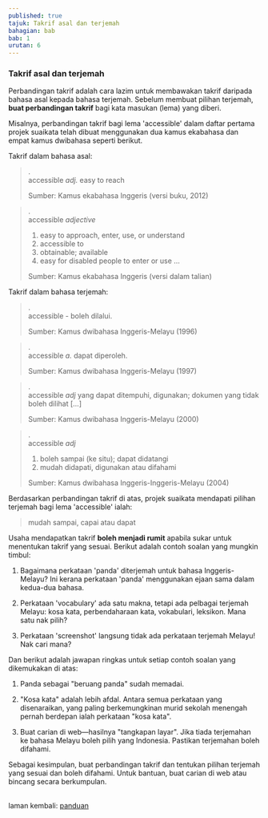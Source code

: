 ```yaml
---
published: true
tajuk: Takrif asal dan terjemah
bahagian: bab
bab: 1
urutan: 6
---
```


### Takrif asal dan terjemah

Perbandingan takrif adalah cara lazim untuk membawakan
takrif daripada bahasa asal kepada bahasa terjemah. Sebelum
membuat pilihan terjemah, **buat perbandingan takrif** bagi
kata masukan (lema) yang diberi.

Misalnya, perbandingan takrif bagi lema 'accessible' dalam
daftar pertama projek suaikata telah dibuat menggunakan dua
kamus ekabahasa dan empat kamus dwibahasa seperti berikut.

Takrif dalam bahasa asal:

> .  
> accessible *adj.* easy to reach
> 
> Sumber: Kamus ekabahasa Inggeris (versi buku, 2012)

> .  
> accessible *adjective*
> 
> 1. easy to approach, enter, use, or understand
> 2. accessible to
> 3. obtainable; available
> 4. easy for disabled people to enter or use
>    ...
> 
> Sumber: Kamus ekabahasa Inggeris (versi dalam talian)

Takrif dalam bahasa terjemah:

> .  
> accessible - boleh dilalui.
> 
> Sumber: Kamus dwibahasa Inggeris-Melayu (1996)

> .  
> accessible *a.* dapat diperoleh.
> 
> Sumber: Kamus dwibahasa Inggeris-Melayu (1997)

> .  
> accessible *adj* yang dapat ditempuhi, digunakan;
> dokumen yang tidak boleh dilihat [...]
> 
> Sumber: Kamus dwibahasa Inggeris-Melayu (2000)

> .  
> accessible *adj*
> 
> 1. boleh sampai (ke situ); dapat didatangi
> 2. mudah didapati, digunakan atau difahami
> 
> Sumber: Kamus dwibahasa Inggeris-Inggeris-Melayu (2004)

Berdasarkan perbandingan takrif di atas, projek suaikata
mendapati pilihan terjemah bagi lema 'accessible' ialah:

> mudah sampai, capai atau dapat

Usaha mendapatkan takrif **boleh menjadi rumit** apabila
sukar untuk menentukan takrif yang sesuai. Berikut adalah
contoh soalan yang mungkin timbul:

1. Bagaimana perkataan 'panda' diterjemah untuk bahasa
Inggeris-Melayu? Ini kerana perkataan 'panda' menggunakan
ejaan sama dalam kedua-dua bahasa.

2. Perkataan 'vocabulary' ada satu makna, tetapi ada
pelbagai terjemah Melayu: kosa kata, perbendaharaan kata,
vokabulari, leksikon. Mana satu nak pilih?

3. Perkataan 'screenshot' langsung tidak ada perkataan
terjemah Melayu! Nak cari mana?

Dan berikut adalah jawapan ringkas untuk setiap contoh
soalan yang dikemukakan di atas:

1. Panda sebagai "beruang panda" sudah memadai.

2. "Kosa kata" adalah lebih afdal. Antara semua perkataan
yang disenaraikan, yang paling berkemungkinan murid sekolah
menengah pernah berdepan ialah perkataan "kosa kata".

3. Buat carian di web&mdash;hasilnya "tangkapan layar". Jika
tiada terjemahan ke bahasa Melayu boleh pilih yang
Indonesia. Pastikan terjemahan boleh difahami.

Sebagai kesimpulan, buat perbandingan takrif dan tentukan
pilihan terjemah yang sesuai dan boleh difahami. Untuk
bantuan, buat carian di web atau bincang secara berkumpulan.

&nbsp;  
laman kembali: [panduan][0]

  [0]: ../index.md
